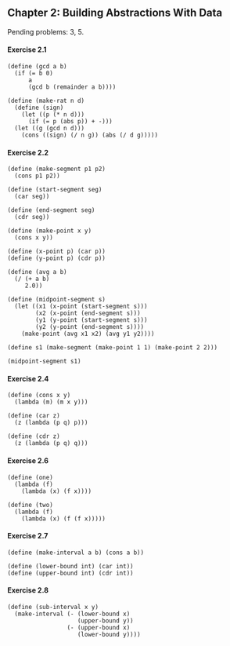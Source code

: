 ## Chapter 2: Building Abstractions With Data

Pending problems: 3, 5.

#### Exercise 2.1

    (define (gcd a b)
      (if (= b 0)
          a
          (gcd b (remainder a b))))

    (define (make-rat n d)
      (define (sign)
        (let ((p (* n d)))
          (if (= p (abs p)) + -)))
      (let ((g (gcd n d)))
        (cons ((sign) (/ n g)) (abs (/ d g)))))

#### Exercise 2.2

    (define (make-segment p1 p2)
      (cons p1 p2))
    
    (define (start-segment seg)
      (car seg))
    
    (define (end-segment seg)
      (cdr seg))
    
    (define (make-point x y)
      (cons x y))
    
    (define (x-point p) (car p))
    (define (y-point p) (cdr p))
    
    (define (avg a b)
      (/ (+ a b)
         2.0))
    
    (define (midpoint-segment s)
      (let ((x1 (x-point (start-segment s)))
            (x2 (x-point (end-segment s)))
            (y1 (y-point (start-segment s)))
            (y2 (y-point (end-segment s))))
        (make-point (avg x1 x2) (avg y1 y2))))
    
    (define s1 (make-segment (make-point 1 1) (make-point 2 2)))
    
    (midpoint-segment s1)

#### Exercise 2.4

    (define (cons x y)
      (lambda (m) (m x y)))
    
    (define (car z)
      (z (lambda (p q) p)))
    
    (define (cdr z)
      (z (lambda (p q) q)))

#### Exercise 2.6

    (define (one)
      (lambda (f)
        (lambda (x) (f x))))
    
    (define (two)
      (lambda (f)
        (lambda (x) (f (f x)))))

#### Exercise 2.7

    (define (make-interval a b) (cons a b))
    
    (define (lower-bound int) (car int))
    (define (upper-bound int) (cdr int))

#### Exercise 2.8

    (define (sub-interval x y)
      (make-interval (- (lower-bound x)
                        (upper-bound y))
                     (- (upper-bound x)
                        (lower-bound y))))
